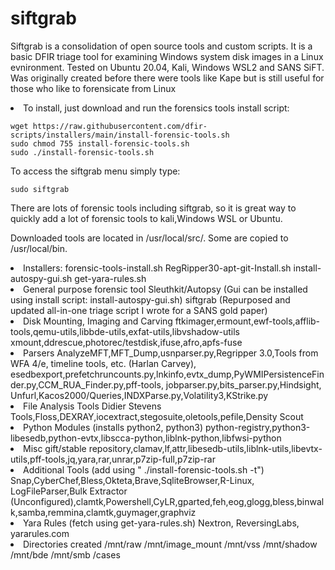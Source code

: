 # siftgrab
Siftgrab is a consolidation of open source tools and custom scripts. 
It is a basic DFIR triage tool for examining Windows system disk images in a 
Linux evnironment.  Tested on Ubuntu 20.04, Kali, Windows WSL2 and SANS SiFT.  
Was originally created before there were tools like Kape but is still useful for those who like to forensicate from Linux

<li> To install, just download and run the forensics tools install script:

    wget https://raw.githubusercontent.com/dfir-scripts/installers/main/install-forensic-tools.sh
    sudo chmod 755 install-forensic-tools.sh
    sudo ./install-forensic-tools.sh
    
To access the siftgrab menu simply type:
    
    sudo siftgrab

There are lots of forensic tools including siftgrab, so it is great way to quickly add a lot of forensic
tools to kali,Windows WSL or Ubuntu.
    
Downloaded tools are located in /usr/local/src/.
Some are copied to /usr/local/bin.

    
<li>Installers:  
 forensic-tools-install.sh
 RegRipper30-apt-git-Install.sh
 install-autospy-gui.sh
 get-yara-rules.sh

<li>General purpose forensic tool
 Sleuthkit/Autopsy (Gui can be installed using install script: install-autospy-gui.sh)
 siftgrab (Repurposed and updated all-in-one triage script I wrote for a SANS gold paper) 

<li>Disk Mounting, Imaging and Carving
 ftkimager,ermount,ewf-tools,afflib-tools,qemu-utils,libbde-utils,exfat-utils,libvshadow-utils
 xmount,ddrescue,photorec/testdisk,ifuse,afro,apfs-fuse

<li>Parsers  
AnalyzeMFT,MFT_Dump,usnparser.py,Regripper 3.0,Tools from WFA 4/e, timeline tools, etc. (Harlan Carvey),
esedbexport,prefetchruncounts.py,lnkinfo,evtx_dump,PyWMIPersistenceFinder.py,CCM_RUA_Finder.py,pff-tools,
jobparser.py,bits_parser.py,Hindsight, Unfurl,Kacos2000/Queries,INDXParse.py,Volatility3,KStrike.py

<li>File Analysis Tools
Didier Stevens Tools,Floss,DEXRAY,iocextract,stegosuite,oletools,pefile,Density Scout

<li>Python Modules (installs python2, python3)
python-registry,python3-libesedb,python-evtx,libscca-python,liblnk-python,libfwsi-python

<li>Misc
gift/stable repository,clamav,lf,attr,libesedb-utils,liblnk-utils,libevtx-utils,pff-tools,jq,yara,rar,unrar,p7zip-full,p7zip-rar

<li>Additional Tools (add using " ./install-forensic-tools.sh -t") 
Snap,CyberChef,Bless,Okteta,Brave,SqliteBrowser,R-Linux, LogFileParser,Bulk Extractor (Unconfigured),clamtk,Powershell,CyLR,gparted,feh,eog,glogg,bless,binwalk,samba,remmina,clamtk,guymager,graphviz

<li>Yara Rules (fetch using get-yara-rules.sh)
Nextron, ReversingLabs, yararules.com

<li>Directories created
  /mnt/raw 
  /mnt/image_mount
  /mnt/vss
  /mnt/shadow
  /mnt/bde
  /mnt/smb
  /cases
